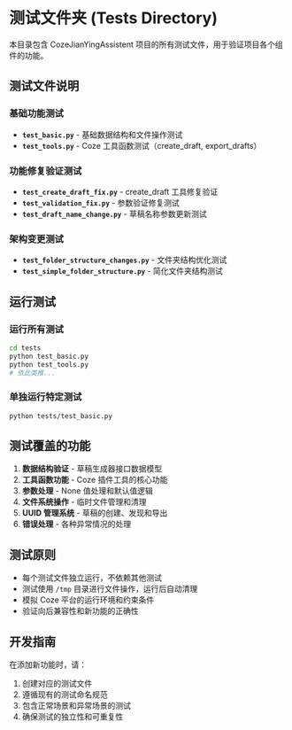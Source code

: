 # 测试文件夹 (Tests Directory)

本目录包含 CozeJianYingAssistent 项目的所有测试文件，用于验证项目各个组件的功能。

## 测试文件说明

### 基础功能测试
- **`test_basic.py`** - 基础数据结构和文件操作测试
- **`test_tools.py`** - Coze 工具函数测试（create_draft, export_drafts）

### 功能修复验证测试
- **`test_create_draft_fix.py`** - create_draft 工具修复验证
- **`test_validation_fix.py`** - 参数验证修复测试
- **`test_draft_name_change.py`** - 草稿名称参数更新测试

### 架构变更测试
- **`test_folder_structure_changes.py`** - 文件夹结构优化测试
- **`test_simple_folder_structure.py`** - 简化文件夹结构测试

## 运行测试

### 运行所有测试
```bash
cd tests
python test_basic.py
python test_tools.py
# 依此类推...
```

### 单独运行特定测试
```bash
python tests/test_basic.py
```

## 测试覆盖的功能

1. **数据结构验证** - 草稿生成器接口数据模型
2. **工具函数功能** - Coze 插件工具的核心功能
3. **参数处理** - None 值处理和默认值逻辑
4. **文件系统操作** - 临时文件管理和清理
5. **UUID 管理系统** - 草稿的创建、发现和导出
6. **错误处理** - 各种异常情况的处理

## 测试原则

- 每个测试文件独立运行，不依赖其他测试
- 测试使用 `/tmp` 目录进行文件操作，运行后自动清理
- 模拟 Coze 平台的运行环境和约束条件
- 验证向后兼容性和新功能的正确性

## 开发指南

在添加新功能时，请：
1. 创建对应的测试文件
2. 遵循现有的测试命名规范
3. 包含正常场景和异常场景的测试
4. 确保测试的独立性和可重复性